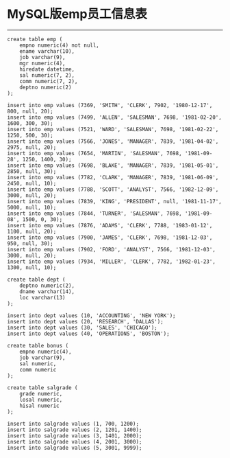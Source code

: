 MySQL版emp员工信息表
====================

---

	create table emp (
		empno numeric(4) not null,
		ename varchar(10),
		job varchar(9),
		mgr numeric(4),
		hiredate datetime,
		sal numeric(7, 2),
		comm numeric(7, 2),
		deptno numeric(2)
	);

	insert into emp values (7369, 'SMITH', 'CLERK', 7902, '1980-12-17', 800, null, 20);
	insert into emp values (7499, 'ALLEN', 'SALESMAN', 7698, '1981-02-20', 1600, 300, 30);
	insert into emp values (7521, 'WARD', 'SALESMAN', 7698, '1981-02-22', 1250, 500, 30);
	insert into emp values (7566, 'JONES', 'MANAGER', 7839, '1981-04-02', 2975, null, 20);
	insert into emp values (7654, 'MARTIN', 'SALESMAN', 7698, '1981-09-28', 1250, 1400, 30);
	insert into emp values (7698, 'BLAKE', 'MANAGER', 7839, '1981-05-01', 2850, null, 30);
	insert into emp values (7782, 'CLARK', 'MANAGER', 7839, '1981-06-09', 2450, null, 10);
	insert into emp values (7788, 'SCOTT', 'ANALYST', 7566, '1982-12-09', 3000, null, 20);
	insert into emp values (7839, 'KING', 'PRESIDENT', null, '1981-11-17', 5000, null, 10);
	insert into emp values (7844, 'TURNER', 'SALESMAN', 7698, '1981-09-08', 1500, 0, 30);
	insert into emp values (7876, 'ADAMS', 'CLERK', 7788, '1983-01-12', 1100, null, 20);
	insert into emp values (7900, 'JAMES', 'CLERK', 7698, '1981-12-03', 950, null, 30);
	insert into emp values (7902, 'FORD', 'ANALYST', 7566, '1981-12-03', 3000, null, 20);
	insert into emp values (7934, 'MILLER', 'CLERK', 7782, '1982-01-23', 1300, null, 10);

	create table dept (
		deptno numeric(2),
		dname varchar(14),
		loc varchar(13)
	);

	insert into dept values (10, 'ACCOUNTING', 'NEW YORK');
	insert into dept values (20, 'RESEARCH', 'DALLAS');
	insert into dept values (30, 'SALES', 'CHICAGO');
	insert into dept values (40, 'OPERATIONS', 'BOSTON');

	create table bonus (
		empno numeric(4),
		job varchar(9),
		sal numeric,
		comm numeric
	);

	create table salgrade (
		grade numeric,
		losal numeric,
		hisal numeric
	);

	insert into salgrade values (1, 700, 1200);
	insert into salgrade values (2, 1201, 1400);
	insert into salgrade values (3, 1401, 2000);
	insert into salgrade values (4, 2001, 3000);
	insert into salgrade values (5, 3001, 9999);


